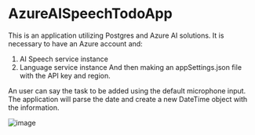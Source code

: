 # AzureAISpeechTodoApp   

This is an application utilizing Postgres and Azure AI solutions.
It is necessary to have an Azure account and:   
1. AI Speech service instance
2. Language service instance
And then making an appSettings.json file with the API key and region.

An user can say the task to be added using the default microphone input.  
The application will parse the date and create a new DateTime object with the information.   

![image](https://github.com/user-attachments/assets/01acf5c8-9f56-4f67-bda6-7aa8d9a731c9)
